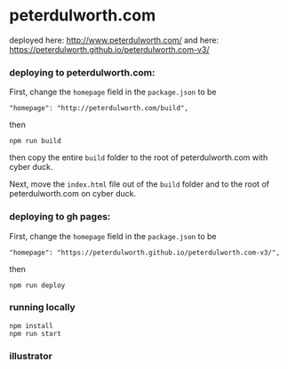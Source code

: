 # peterdulworth.com

deployed here: http://www.peterdulworth.com/
and here: https://peterdulworth.github.io/peterdulworth.com-v3/

### deploying to peterdulworth.com:

First, change the `homepage` field in the `package.json` to be
```
"homepage": "http://peterdulworth.com/build",
```
then 

```shell script
npm run build
```
then copy the entire `build` folder to the root of peterdulworth.com with cyber duck.

Next, move the `index.html` file out of the `build` folder and to the root of peterdulworth.com on cyber duck. 

### deploying to gh pages:
First, change the `homepage` field in the `package.json` to be
```
"homepage": "https://peterdulworth.github.io/peterdulworth.com-v3/",
```
then 
```
npm run deploy
```

### running locally
```
npm install
npm run start
```

### illustrator

